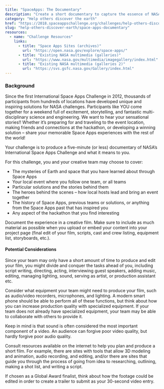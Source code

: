 ```yaml
---
title: "SpaceApps: The Documentary"
description: "Create a short documentary to capture the essence of NASA’s International Space Apps Challenge."
category: "Help others discover the earth"
href: "https://2018.spaceappschallenge.org/challenges/help-others-discover-earth/space-apps-documentary/details"
slug: "help-others-discover-earth/space-apps-documentary"
resources: 
  - name: "Challenge Resources"
    links: 
      - title: "Space Apps Sites (archives)"
        url: "https://open.nasa.gov/explore/space-apps/" 
      - title: "Existing NASA multimedia (galleries)"
        url: "https://www.nasa.gov/multimedia/imagegallery/index.html" 
      - title: "Existing NASA multimedia (galleries 2)"
        url: "https://svs.gsfc.nasa.gov/Gallery/index.html"
---
```

### Background

Since the first International Space Apps Challenge in 2012, thousands of participants from hundreds of locations have developed unique and inspiring solutions for NASA challenges. Participants like YOU come together for a weekend full of excitement, storytelling, and fantastic multi-disciplinary science and engineering. We want to hear your sensational stories!! Whether it’s preparing for and traveling to the event location, making friends and connections at the hackathon, or developing a winning solution – share your memorable Space Apps experiences with the rest of the world!

Your challenge is to produce a five-minute (or less) documentary of NASA’s International Space Apps Challenge and what it means to you.

For this challenge, you and your creative team may choose to cover:

* The mysteries of Earth and space that you have learned about through Space Apps
* Your local event where you follow one team, or all teams
* Particular solutions and the stories behind them
* The heroes behind the scenes – how local hosts lead and bring an event together
* The history of Space Apps, previous teams or solutions, or anything from the Space Apps past that has inspired you
* Any aspect of the hackathon that you find interesting

Document the experience in a creative film. Make sure to include as much material as possible when you upload or embed your content into your project page (final edit of your film, scripts, cast and crew listing, equipment list, storyboards, etc.).

#### Potential Considerations

Since your team may only have a short amount of time to produce and edit your film, you might divide and conquer the tasks ahead of you, including script writing, directing, acting, interviewing guest speakers, adding music, editing, managing lighting, sound, serving as artist, or production assistant etc.

Consider what equipment your team might need to produce your film, such as audio/video recorders, microphones, and lighting. A modern smart phone should be able to perform all of these functions, but think about how you can increase production quality with specialized equipment. If your team does not already have specialized equipment, your team may be able to collaborate with others to provide it.

Keep in mind is that sound is often considered the most important component of a video. An audience can forgive poor video quality, but hardly forgive poor audio quality.

Consult resources available on the internet to help you plan and produce a short film. For example, there are sites with tools that allow 3D modeling and animation, audio recording, and editing, and/or there are sites that guide you through the process of going from idea to researching, outlining, making a shot list, and writing a script.

If chosen as a Global Award finalist, think about how the footage could be edited in order to create a trailer to submit as your 30-second video entry.